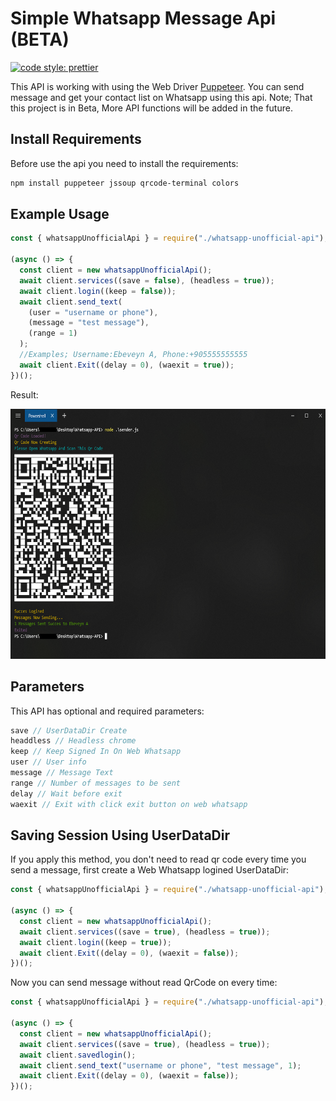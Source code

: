 # Simple Whatsapp Message Api (BETA)
[![code style: prettier](https://img.shields.io/badge/code_style-prettier-ff69b4.svg?style=flat-square)](https://github.com/prettier/prettier)

This API is working with using the Web Driver [Puppeteer](https://github.com/puppeteer/puppeteer). You can send message and get your contact list on Whatsapp using this api. Note; That this project is in Beta, More API functions will be added in the future.  

## Install Requirements
Before use the api you need to install the requirements:
```bash
npm install puppeteer jssoup qrcode-terminal colors
```

## Example Usage
```javascript
const { whatsappUnofficialApi } = require("./whatsapp-unofficial-api");

(async () => {
  const client = new whatsappUnofficialApi();
  await client.services((save = false), (headless = true));
  await client.login((keep = false));
  await client.send_text(
    (user = "username or phone"),
    (message = "test message"),
    (range = 1)
  );
  //Examples; Username:Ebeveyn A, Phone:+905555555555
  await client.Exit((delay = 0), (waexit = true));
})();
```
Result:

<img src="pictures/screenshot_0.PNG" height="400">

## Parameters

This API has optional and required parameters:

```javascript
save // UserDataDir Create
headdless // Headless chrome
keep // Keep Signed In On Web Whatsapp       
user // User info
message // Message Text
range // Number of messages to be sent
delay // Wait before exit
waexit // Exit with click exit button on web whatsapp
```

## Saving Session Using UserDataDir

If you apply this method, you don't need to read qr code every time you send a message, first create a Web Whatsapp logined UserDataDir:

```javascript
const { whatsappUnofficialApi } = require("./whatsapp-unofficial-api");

(async () => {
  const client = new whatsappUnofficialApi();
  await client.services((save = true), (headless = true));
  await client.login((keep = true));
  await client.Exit((delay = 0), (waexit = false));
})();
```

Now you can send message without read QrCode on every time:

```javascript
const { whatsappUnofficialApi } = require("./whatsapp-unofficial-api");

(async () => {
  const client = new whatsappUnofficialApi();
  await client.services((save = true), (headless = true));
  await client.savedlogin();
  await client.send_text("username or phone", "test message", 1);
  await client.Exit((delay = 0), (waexit = false));
})();
```
